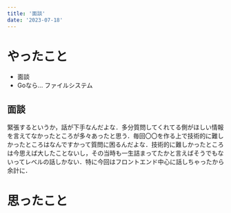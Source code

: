```yaml
---
title: '面談'
date: '2023-07-18'
---
```


# やったこと

- 面談
- Goなら… ファイルシステム

## 面談


緊張するというか，話が下手なんだよな．多分質問してくれてる側がほしい情報を言えてなかったところが多々あったと思う．毎回〇〇を作る上で技術的に難しかったところはなんですかって質問に困るんだよな．技術的に難しかったところは今思えば大したことないし，その当時も一生詰まってたかと言えばそうでもないってレベルの話しかない．特に今回はフロントエンド中心に話しちゃったから余計に．


# 思ったこと


